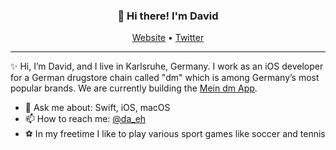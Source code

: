 
<h3 align="center">👋 Hi there! I'm David</h3>
<p align="center">
  <a href="https://davidehlen.dev">Website</a> •
  <a href="https://twitter.com/da_eh">Twitter</a>
</p>

---
✨ Hi, I’m David, and I live in Karlsruhe, Germany. I work as an iOS developer for a German drugstore chain called "dm" which is among Germany’s most popular brands. We are currently building the [Mein dm App](https://apps.apple.com/de/app/mein-dm-deutschland/id1186271926).
   
- 💬 Ask me about: Swift, iOS, macOS 
- 📫 How to reach me: [@da_eh](https://twitter.com/da_eh)
- ⚽️ In my freetime I like to play various sport games like soccer and tennis

